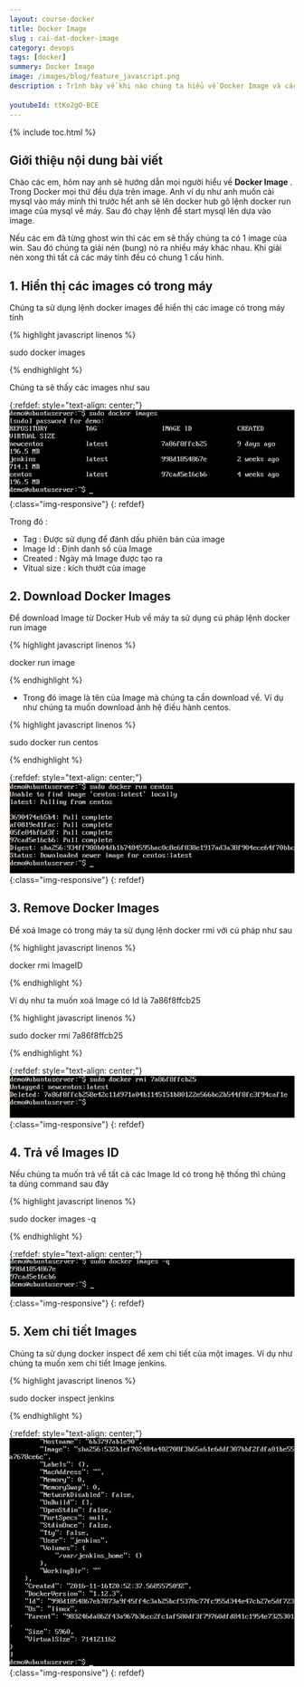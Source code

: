 ```yaml
---
layout: course-docker
title: Docker Image
slug : cai-dat-docker-image
category: devops
tags: [docker]
summery: Docker Image
image: /images/blog/feature_javascript.png
description : Trình bày về khi nào chúng ta hiểu về Docker Image và cách cài đặt Docker Image .

youtubeId: ttKo2gO-BCE
---
```


{% include toc.html %}

## **Giới thiệu nội dung bài viết**

Chào các em, hôm nay anh sẽ hướng dẫn mọi người hiểu về <b> Docker Image </b>. Trong Docker mọi thứ đều dựa trên image. Anh ví dụ như anh muốn cài mysql vào máy mình thì trước hết anh sẽ lên docker hub gõ lệnh docker run image của mysql về máy. Sau đó chạy lệnh để start mysql lên dựa vào image.

Nếu các em đã từng ghost win thì các em sẽ thấy chúng ta có 1 image của win. Sau đó chúng ta giải nén (bung) nó ra nhiều máy khác nhau. Khi giải nén xong thì tất cả các máy tính đều có chung 1 cấu hình. 

## **1. Hiển thị các images có trong máy**

Chúng ta sử dụng lệnh docker images để hiển thị các image có trong máy tính

{% highlight javascript  linenos %}

sudo docker images

{% endhighlight %}

Chúng ta sẽ thấy các images như sau

{:refdef: style="text-align: center;"}
![reactjs ](/images/post/docker/displaying_docker_images.jpeg){:class="img-responsive"}
{: refdef}

Trong đó :
- Tag : Được sử dụng để đánh dấu phiên bản của image <br>
- Image Id : Định danh số của Image <br>
- Created : Ngày mà Image được tạo ra <br>
- Vỉtual size : kích thướt của image <br>

## **2. Download Docker Images**

Để download Image từ Docker Hub về máy ta sử dụng cú pháp lệnh docker run image

{% highlight javascript  linenos %}

docker run image 

{% endhighlight %}

- Trong đó image là tên của Image mà chúng ta cần download về. Ví dụ như chúng ta muốn download ảnh hệ điều hành centos.

{% highlight javascript  linenos %}

sudo docker run centos 

{% endhighlight %}

{:refdef: style="text-align: center;"}
![reactjs ](/images/post/docker/downloading_docker_images.jpeg){:class="img-responsive"}
{: refdef}

## **3. Remove Docker Images**

Để xoá Image có trong máy ta sử dụng lệnh docker rmi với cú pháp như sau

{% highlight javascript  linenos %}

docker rmi ImageID

{% endhighlight %}

Ví dụ như ta muốn xoá Image có Id là 7a86f8ffcb25

{% highlight javascript  linenos %}

sudo docker rmi 7a86f8ffcb25 

{% endhighlight %}

{:refdef: style="text-align: center;"}
![reactjs ](/images/post/docker/removing_docker_images.jpeg){:class="img-responsive"}
{: refdef}

## **4. Trả về Images ID**

Nếu chúng ta muốn trả về tất cả các Image Id có trong hệ thống thì chúng ta dùng command sau đây

{% highlight javascript  linenos %}

sudo docker images -q 

{% endhighlight %}

{:refdef: style="text-align: center;"}
![reactjs ](/images/post/docker/docker_images_q.jpeg){:class="img-responsive"}
{: refdef}

## **5. Xem chi tiết Images**

Chúng ta sử dụng docker inspect để xem chi tiết của một images. Ví dụ như chúng ta muốn xem chi tiết Image jenkins.

{% highlight javascript  linenos %}

sudo docker inspect jenkins 


{% endhighlight %}

{:refdef: style="text-align: center;"}
![reactjs ](/images/post/docker/docker_inspect.jpeg){:class="img-responsive"}
{: refdef}







